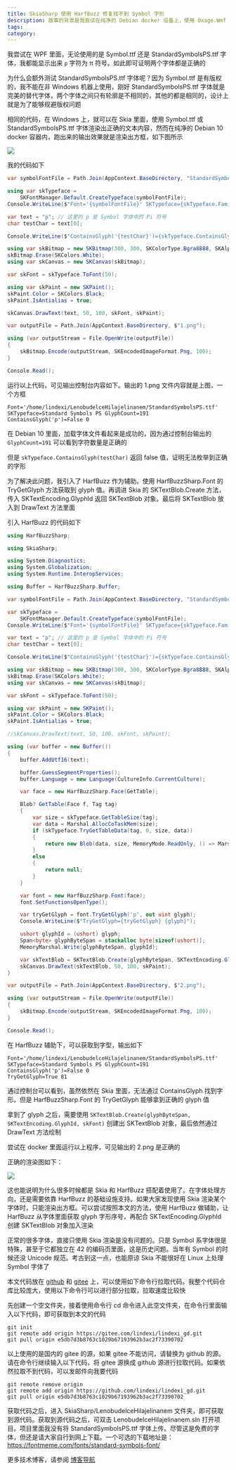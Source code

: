```yaml
---
title: SkiaSharp 使用 HarfBuzz 修复找不到 Symbol 字形
description: 故事的背景是我尝试在纯净的 Debian docker 设备上，使用 Oxage.Wmf 解析转换 WMF 图片，在此过程中我需要使用 SkiaSharp 渲染出字体，一切在 Windows 上跑得好好的，结果在 Linux 上就渲染出方框，无法使用 Symbol 字体渲染出正确的文本
tags: 
category: 
---
```


<!-- CreateTime:2025/07/31 07:05:44 -->

<!-- 发布 -->
<!-- 博客 -->

我尝试在 WPF 里面，无论使用的是 Symbol.ttf 还是 StandardSymbolsPS.ttf 字体，我都能显示出来 `p` 字符为 π 符号。如此即可证明两个字体都是正确的

为什么会额外测试 StandardSymbolsPS.ttf 字体呢？因为 Symbol.ttf 是有版权的，我不能在非 Windows 机器上使用，刚好 StandardSymbolsPS.ttf 字体就是完美的替代字体，两个字体之间只有轮廓是不相同的，其他的都是相同的，设计上就是为了能够规避版权问题

相同的代码，在 Windows 上，就可以在 Skia 里面，使用 Symbol.ttf 或 StandardSymbolsPS.ttf 字体渲染出正确的文本内容，然而在纯净的 Debian 10 docker 容器内，跑出来的输出效果就是渲染出方框，如下图所示

<!-- ![](image/SkiaSharp 使用 HarfBuzz 修复找不到 Symbol 字形/SkiaSharp 使用 HarfBuzz 修复找不到 Symbol 字形1.png) -->
![](https://img2024.cnblogs.com/blog/1080237/202508/1080237-20250810094825143-1768042652.png)

我的代码如下

```csharp
var symbolFontFile = Path.Join(AppContext.BaseDirectory, "StandardSymbolsPS.ttf");

using var skTypeface =
    SKFontManager.Default.CreateTypeface(symbolFontFile);
Console.WriteLine($"Font='{symbolFontFile}' SKTypeface={skTypeface.FamilyName} GlyphCount={skTypeface.GlyphCount}");

var text = "p"; // 这里的 p 是 Symbol 字体中的 Pi 符号
char testChar = text[0];

Console.WriteLine($"ContainsGlyph('{testChar}')={skTypeface.ContainsGlyph(testChar)} {skTypeface.GetGlyph(testChar)}");

using var skBitmap = new SKBitmap(300, 300, SKColorType.Bgra8888, SKAlphaType.Premul);
skBitmap.Erase(SKColors.White);
using var skCanvas = new SKCanvas(skBitmap);

var skFont = skTypeface.ToFont(50);

using var skPaint = new SKPaint();
skPaint.Color = SKColors.Black;
skPaint.IsAntialias = true;

skCanvas.DrawText(text, 50, 100, skFont, skPaint);

var outputFile = Path.Join(AppContext.BaseDirectory, $"1.png");

using (var outputStream = File.OpenWrite(outputFile))
{
    skBitmap.Encode(outputStream, SKEncodedImageFormat.Png, 100);
}

Console.Read();
```

运行以上代码，可见输出控制台内容如下。输出的 1.png 文件内容就是上图，一个方框

```
Font='/home/lindexi/LenobudelceHilajelinanem/StandardSymbolsPS.ttf' SKTypeface=Standard Symbols PS GlyphCount=191
ContainsGlyph('p')=False 0
```

在 Debian 10 里面，加载字体文件看起来是成功的，因为通过控制台输出的 `GlyphCount=191` 可以看到字符数量是正确的

但是 `skTypeface.ContainsGlyph(testChar)` 返回 false 值，证明无法枚举到正确的字形

为了解决此问题，我引入了 HarfBuzz 作为辅助。使用 HarfBuzzSharp.Font 的 TryGetGlyph 方法获取到 glyph 值。再调进 Skia 的 SKTextBlob.Create 方法，传入 SKTextEncoding.GlyphId 返回 SKTextBlob 对象。最后将 SKTextBlob 放入到 DrawText 方法里面

引入 HarfBuzz 的代码如下

```csharp
using HarfBuzzSharp;

using SkiaSharp;

using System.Diagnostics;
using System.Globalization;
using System.Runtime.InteropServices;

using Buffer = HarfBuzzSharp.Buffer;

var symbolFontFile = Path.Join(AppContext.BaseDirectory, "StandardSymbolsPS.ttf");

var skTypeface =
    SKFontManager.Default.CreateTypeface(symbolFontFile);
Console.WriteLine($"Font='{symbolFontFile}' SKTypeface={skTypeface.FamilyName} GlyphCount={skTypeface.GlyphCount}");

var text = "p"; // 这里的 p 是 Symbol 字体中的 Pi 符号
char testChar = text[0];

Console.WriteLine($"ContainsGlyph('{testChar}')={skTypeface.ContainsGlyph(testChar)} {skTypeface.GetGlyph(testChar)}");

using var skBitmap = new SKBitmap(300, 300, SKColorType.Bgra8888, SKAlphaType.Premul);
skBitmap.Erase(SKColors.White);
using var skCanvas = new SKCanvas(skBitmap);

var skFont = skTypeface.ToFont(50);

using var skPaint = new SKPaint();
skPaint.Color = SKColors.Black;
skPaint.IsAntialias = true;

//skCanvas.DrawText(text, 50, 100, skFont, skPaint);

using (var buffer = new Buffer())
{
    buffer.AddUtf16(text);

    buffer.GuessSegmentProperties();
    buffer.Language = new Language(CultureInfo.CurrentCulture);

    var face = new HarfBuzzSharp.Face(GetTable);

    Blob? GetTable(Face f, Tag tag)
    {
        var size = skTypeface.GetTableSize(tag);
        var data = Marshal.AllocCoTaskMem(size);
        if (skTypeface.TryGetTableData(tag, 0, size, data))
        {
            return new Blob(data, size, MemoryMode.ReadOnly, () => Marshal.FreeCoTaskMem(data));
        }
        else
        {
            return null;
        }
    }

    var font = new HarfBuzzSharp.Font(face);
    font.SetFunctionsOpenType();

    var tryGetGlyph = font.TryGetGlyph('p', out uint glyph);
    Console.WriteLine($"TryGetGlyph={tryGetGlyph} {glyph}");

    ushort glyphId = (ushort) glyph;
    Span<byte> glyphByteSpan = stackalloc byte[sizeof(ushort)];
    MemoryMarshal.Write(glyphByteSpan, glyphId);

    var skTextBlob = SKTextBlob.Create(glyphByteSpan, SKTextEncoding.GlyphId, skFont);
    skCanvas.DrawText(skTextBlob, 50, 100, skPaint);
}

var outputFile = Path.Join(AppContext.BaseDirectory, $"2.png");

using (var outputStream = File.OpenWrite(outputFile))
{
    skBitmap.Encode(outputStream, SKEncodedImageFormat.Png, 100);
}

Console.Read();
```

在 HarfBuzz 辅助下，可以获取到字型，输出如下

```
Font='/home/lindexi/LenobudelceHilajelinanem/StandardSymbolsPS.ttf' SKTypeface=Standard Symbols PS GlyphCount=191
ContainsGlyph('p')=False 0
TryGetGlyph=True 81
```

通过控制台可以看到，虽然依然在 Skia 里面，无法通过 ContainsGlyph 找到字形。但是 HarfBuzzSharp.Font 的 TryGetGlyph 能够拿到正确的 glyph 值

拿到了 glyph 之后，需要使用 `SKTextBlob.Create(glyphByteSpan, SKTextEncoding.GlyphId, skFont)` 创建出 SKTextBlob 对象，最后依然通过 DrawText 方法绘制

尝试在 docker 里面运行以上程序，可见输出的 2.png 是正确的

正确的渲染图如下：

<!-- ![](image/SkiaSharp 使用 HarfBuzz 修复找不到 Symbol 字形/SkiaSharp 使用 HarfBuzz 修复找不到 Symbol 字形0.png) -->
![](https://img2024.cnblogs.com/blog/1080237/202508/1080237-20250810094825407-1054029265.png)

这也能说明为什么很多时候都是 Skia 和 HarfBuzz 搭配着使用了。在字体处理方向，还是需要依靠 HarfBuzz 的基础设施支持。如果大家发现使用 Skia 渲染某个字体时，只能渲染出方框。可以尝试按照本文的方法，使用 HarfBuzz 做辅助，让 HarfBuzz 从字体里面获取 glyph 字形序号，再配合 SKTextEncoding.GlyphId 创建 SKTextBlob 对象加入渲染

正常的很多字体，直接只使用 Skia 渲染是没有问题的。只是 Symbol 系字体很是特殊，甚至于它都独立在 42 的编码页里面，这是历史问题。当年有 Symbol 的时候还没 Unicode 规范。考古到这一点，也能原谅 Skia 不能很好在 Linux 上处理 Symbol 字体了

本文代码放在 [github](https://github.com/lindexi/lindexi_gd/tree/e5db7d3b8763c1029b67193962b3ac2f73390702/SkiaSharp/LenobudelceHilajelinanem) 和 [gitee](https://gitee.com/lindexi/lindexi_gd/blob/e5db7d3b8763c1029b67193962b3ac2f73390702/SkiaSharp/LenobudelceHilajelinanem) 上，可以使用如下命令行拉取代码。我整个代码仓库比较庞大，使用以下命令行可以进行部分拉取，拉取速度比较快

先创建一个空文件夹，接着使用命令行 cd 命令进入此空文件夹，在命令行里面输入以下代码，即可获取到本文的代码

```
git init
git remote add origin https://gitee.com/lindexi/lindexi_gd.git
git pull origin e5db7d3b8763c1029b67193962b3ac2f73390702
```

以上使用的是国内的 gitee 的源，如果 gitee 不能访问，请替换为 github 的源。请在命令行继续输入以下代码，将 gitee 源换成 github 源进行拉取代码。如果依然拉取不到代码，可以发邮件向我要代码

```
git remote remove origin
git remote add origin https://github.com/lindexi/lindexi_gd.git
git pull origin e5db7d3b8763c1029b67193962b3ac2f73390702
```

获取代码之后，进入 SkiaSharp/LenobudelceHilajelinanem 文件夹，即可获取到源代码。获取到源代码之后，可双击 LenobudelceHilajelinanem.sln 打开项目。项目里面我没有将 StandardSymbolsPS.ttf 字体上传。尽管这是免费的字体，但还是请大家自行到网上下载。一个可选的下载地址是： <https://fontmeme.com/fonts/standard-symbols-font/>

更多技术博客，请参阅 [博客导航](https://blog.lindexi.com/post/%E5%8D%9A%E5%AE%A2%E5%AF%BC%E8%88%AA.html )
